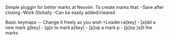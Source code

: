 Simple pluggin for better marks at Neovim. To create marks that:
-Save after closing
-Work Globally
-Can be easily added/cleared

Basic keymaps -- Change it freely as you wish
\<Leader>a[key] - [a]dd a new mark
<Leader>g[key] - [g]o to mark
<Leader>p[key] - [p]op a mark
<Leader>p<C-a> - [p]op [a]ll the marks
